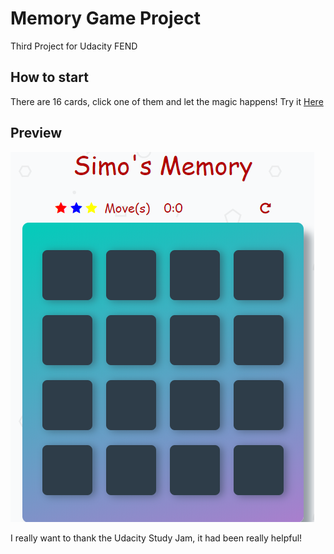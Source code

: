 # Memory Game Project

Third Project for Udacity FEND

## How to start

There are 16 cards, click one of them and let the magic happens! 
Try it [Here](https://simturcoit.github.io/fend-memory-game-udacity/)

## Preview

![Start](https://github.com/simTurcoIT/fend-memory-game-udacity/blob/master/img/Cattura.PNG)

I really want to thank the Udacity Study Jam, it had been really helpful!
